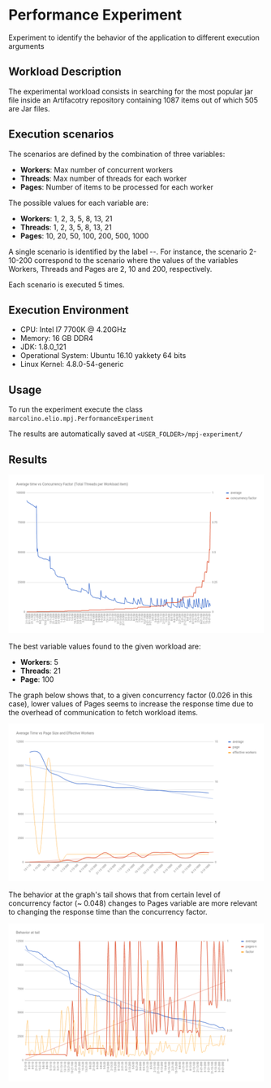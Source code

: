 # Performance Experiment

Experiment to identify the behavior of the application to different execution arguments

## Workload Description

The experimental workload consists in searching for the most popular jar file inside an Artifacotry repository containing 1087 items out of which 505 are Jar files.

## Execution scenarios

The scenarios are defined by the combination of three variables:

- **Workers**: Max number of concurrent workers
- **Threads**: Max number of threads for each worker
- **Pages**: Number of items to be processed for each worker

The possible values for each variable are:

- **Workers**: 1, 2, 3, 5, 8, 13, 21
- **Threads**: 1, 2, 3, 5, 8, 13, 21
- **Pages**: 10, 20, 50, 100, 200, 500, 1000

A single scenario is identified by the label <Workers>-<Threads>-<Pages>. For instance, the scenario 2-10-200 correspond to the scenario where the values of the variables Workers, Threads and Pages are 2, 10 and 200, respectively.

Each scenario is executed 5 times.

## Execution Environment
- CPU: Intel I7 7700K @ 4.20GHz
- Memory: 16 GB DDR4
- JDK: 1.8.0_121
- Operational System: Ubuntu 16.10 yakkety 64 bits
- Linux Kernel: 4.8.0-54-generic

## Usage

To run the experiment execute the class `marcolino.elio.mpj.PerformanceExperiment`

The results are automatically saved at `<USER_FOLDER>/mpj-experiment/`

## Results

![Average time vs concurrency factor](charts/average_time_vs_concurrency_factor.png)

The best variable values found to the given workload are:

- **Workers**: 5
- **Threads**: 21
- **Page**: 100

The graph below shows that, to a given concurrency factor (0.026 in this case), lower values of Pages seems to increase the response time due to the overhead of communication to fetch workload items.

![Average time vs page size](charts/average_time_vs_page_size_within_concurrency_factor.png)

The behavior at the graph's tail shows that from certain level of concurrency factor (~ 0.048) changes to Pages variable are more relevant to changing the response time than the concurrency factor.

![Behavior at tail](charts/behavior_at_tail.png)
  
